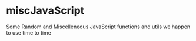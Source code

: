 # miscJavaScript
Some Random and Miscelleneous JavaScript functions and utils we happen to use time to time
